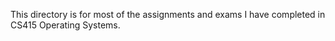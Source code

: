 This directory is for most of the assignments and exams I have completed in CS415 Operating Systems. 
